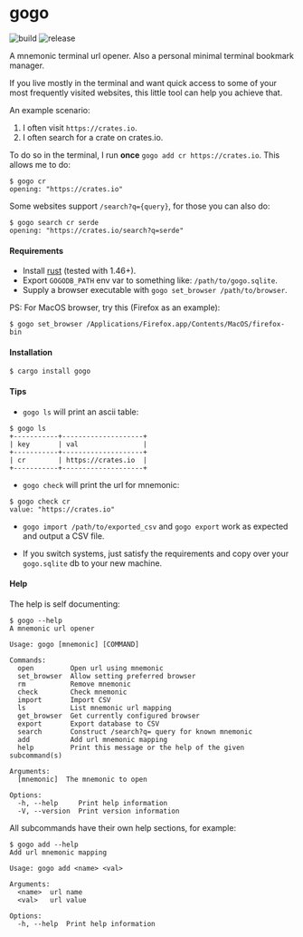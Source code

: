 # gogo

![build](https://github.com/vihu/gogo/actions/workflows/rust.yml/badge.svg) ![release](https://github.com/vihu/gogo/actions/workflows/release.yml/badge.svg)

A mnemonic terminal url opener. Also a personal minimal terminal bookmark
manager.

If you live mostly in the terminal and want quick access to some of your most
frequently visited websites, this little tool can help you achieve that.

An example scenario:

1. I often visit `https://crates.io`.
2. I often search for a crate on crates.io.

To do so in the terminal, I run **once** `gogo add cr https://crates.io`.
This allows me to do:

```shell
$ gogo cr
opening: "https://crates.io"
```

Some websites support `/search?q={query}`, for those you can also do:

```shell
$ gogo search cr serde
opening: "https://crates.io/search?q=serde"
```

#### Requirements

- Install [rust](https://www.rust-lang.org/tools/install) (tested with 1.46+).
- Export `GOGODB_PATH` env var to something like: `/path/to/gogo.sqlite`.
- Supply a browser executable with `gogo set_browser /path/to/browser`.

PS: For MacOS browser, try this (Firefox as an example):

```shell
$ gogo set_browser /Applications/Firefox.app/Contents/MacOS/firefox-bin
```

#### Installation

```shell
$ cargo install gogo
```

#### Tips

- `gogo ls` will print an ascii table:

```shell
$ gogo ls
+-----------+--------------------+
| key       | val                |
+-----------+--------------------+
| cr        | https://crates.io  |
+-----------+--------------------+
```

- `gogo check` will print the url for mnemonic:

```shell
$ gogo check cr
value: "https://crates.io"
```

- `gogo import /path/to/exported_csv` and `gogo export` work as expected and
  output a CSV file.

- If you switch systems, just satisfy the requirements and copy over your
  `gogo.sqlite` db to your new machine.

#### Help

The help is self documenting:

```shell
$ gogo --help
A mnemonic url opener

Usage: gogo [mnemonic] [COMMAND]

Commands:
  open         Open url using mnemonic
  set_browser  Allow setting preferred browser
  rm           Remove mnemonic
  check        Check mnemonic
  import       Import CSV
  ls           List mnemonic url mapping
  get_browser  Get currently configured browser
  export       Export database to CSV
  search       Construct /search?q= query for known mnemonic
  add          Add url mnemonic mapping
  help         Print this message or the help of the given subcommand(s)

Arguments:
  [mnemonic]  The mnemonic to open

Options:
  -h, --help     Print help information
  -V, --version  Print version information
```

All subcommands have their own help sections, for example:

```shell
$ gogo add --help
Add url mnemonic mapping

Usage: gogo add <name> <val>

Arguments:
  <name>  url name
  <val>   url value

Options:
  -h, --help  Print help information
```
